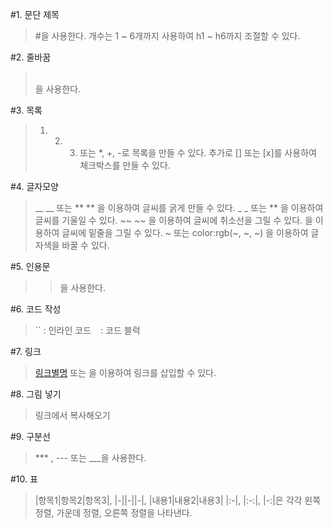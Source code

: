 #1. 문단 제목
<br/>
> #을 사용한다. 개수는 1 ~ 6개까지 사용하여 h1 ~ h6까지 조절할 수 있다.


#2. 줄바꿈
<br/>
> <br/> 을 사용한다.

#3. 목록
<br/>
> 1. 2. 3. 또는 *, +, -로 목록을 만들 수 있다. 추가로 [] 또는 [x]를 사용하여 체크박스를 만들 수 있다.

#4. 글자모양
<br/>
> __ __  또는 ** ** 을 이용하여 글씨를 굵게 만들 수 있다.
> _ _  또는 ** 을 이용하여 글씨를 기울일 수 있다.
> ~~ ~~ 을 이용하여 글씨에 취소선을 그릴 수 있다.
> <u> </u> 을 이용하여 글씨에 밑줄을 그릴 수 있다.
> <span style="color:~">~</span> 또는 <span style="color:rgb(~, ~, ~)">color:rgb(~, ~, ~)</span> 을 이용하여 글자색을 바꿀 수 있다.

#5. 인용문
<br/>
> >을 사용한다.

#6. 코드 작성
<br/>
> `` : 인라인 코드
> ``` ``` : 코드 블럭

#7. 링크
<br/>
> [링크별명](url) 또는 <url>을 이용하여 링크를 삽입할 수 있다.

#8. 그림 넣기
<br/>
> 링크에서 복사해오기
  
#9. 구분선
<br/>
> *** , --- 또는 ___을 사용한다.
  
#10. 표
<br/>
> |항목1|항목2|항목3|, |-||-||-|, |내용1|내용2|내용3|
> |:-|, |:-:|, |-:|은 각각 왼쪽 정렬, 가운데 정렬, 오른쪽 정렬을 나타낸다.
